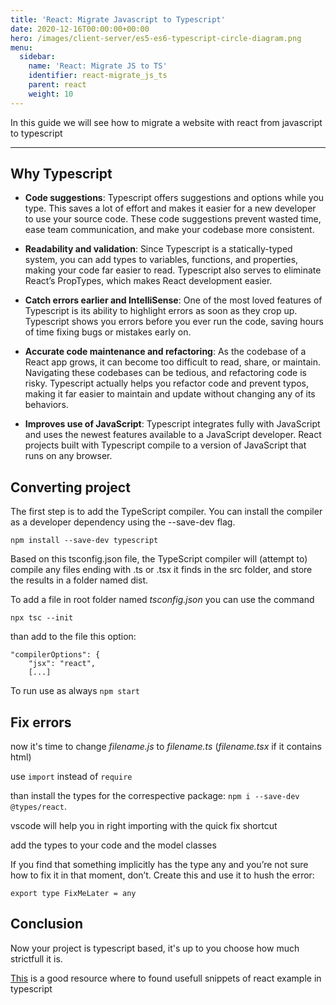 ```yaml
---
title: 'React: Migrate Javascript to Typescript'
date: 2020-12-16T00:00:00+00:00
hero: /images/client-server/es5-es6-typescript-circle-diagram.png
menu:
  sidebar:
    name: 'React: Migrate JS to TS'
    identifier: react-migrate_js_ts
    parent: react
    weight: 10
---
```


In this guide we will see how to migrate a website with react from javascript to typescript

---

## Why Typescript

- **Code suggestions**: Typescript offers suggestions and options while you type. This saves a lot of effort and makes it easier for a new developer to use your source code. These code suggestions prevent wasted time, ease team communication, and make your codebase more consistent.

- **Readability and validation**: Since Typescript is a statically-typed system, you can add types to variables, functions, and properties, making your code far easier to read. Typescript also serves to eliminate React’s PropTypes, which makes React development easier.

- **Catch errors earlier and IntelliSense**: One of the most loved features of Typescript is its ability to highlight errors as soon as they crop up. Typescript shows you errors before you ever run the code, saving hours of time fixing bugs or mistakes early on.

- **Accurate code maintenance and refactoring**: As the codebase of a React app grows, it can become too difficult to read, share, or maintain. Navigating these codebases can be tedious, and refactoring code is risky. Typescript actually helps you refactor code and prevent typos, making it far easier to maintain and update without changing any of its behaviors.

- **Improves use of JavaScript**: Typescript integrates fully with JavaScript and uses the newest features available to a JavaScript developer. React projects built with Typescript compile to a version of JavaScript that runs on any browser.

## Converting project

The first step is to add the TypeScript compiler. You can install the compiler as a developer dependency using the --save-dev flag.

```
npm install --save-dev typescript
```

Based on this tsconfig.json file, the TypeScript compiler will (attempt to) compile any files ending with .ts or .tsx it finds in the src folder, and store the results in a folder named dist.

To add a file in root folder named _tsconfig.json_ you can use the command

```
npx tsc --init
```

than add to the file this option:

```
"compilerOptions": {
    "jsx": "react",
    [...]
```

To run use as always `npm start`

## Fix errors

now it's time to change _filename.js_ to _filename.ts_ (_filename.tsx_ if it contains html)

use `import` instead of `require`

than install the types for the correspective package: `npm i --save-dev @types/react`.

vscode will help you in right importing with the quick fix shortcut

add the types to your code and the model classes

If you find that something implicitly has the type any and you’re not sure how to fix it in that moment, don’t. Create this and use it to hush the error:

```
export type FixMeLater = any
```

## Conclusion

Now your project is typescript based, it's up to you choose how much strictfull it is.

<a href="https://github.com/typescript-cheatsheets/react#reacttypescript-cheatsheets" target="_blank">This</a> is a good resource where to found usefull snippets of react example in typescript
